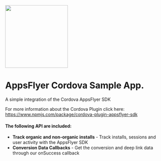 <img src="https://www.appsflyer.com/wp-content/uploads/2016/11/logo-1.svg"  width="200">

# AppsFlyer Cordova Sample App.
A simple integration of the Cordova AppsFlyer SDK

For more information about the Cordova Plugin click here:
https://www.npmjs.com/package/cordova-plugin-appsflyer-sdk

#### The following API are included:

- **Track organic and non-organic installs** - Track installs, sessions and user activity with the AppsFlyer SDK
- **Conversion Data Callbacks** - Get the conversion and deep link data through our onSuccess callback
